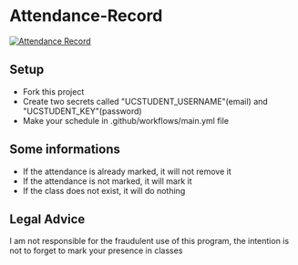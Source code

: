 # Attendance-Record

[![Attendance Record](https://github.com/DylanPerdigao/Attendance-Record/actions/workflows/main.yml/badge.svg)](https://github.com/DylanPerdigao/Attendance-Record/actions/workflows/main.yml)

## Setup
  - Fork this project
  - Create two secrets called "UCSTUDENT_USERNAME"(email) and "UCSTUDENT_KEY"(password)
  - Make your schedule in .github/workflows/main.yml file

## Some informations
  - If the attendance is already marked, it will not remove it
  - If the attendance is not marked, it will mark it
  - If the class does not exist, it will do nothing 

## Legal Advice
I am not responsible for the fraudulent use of this program, the intention is not to forget to mark your presence in classes
